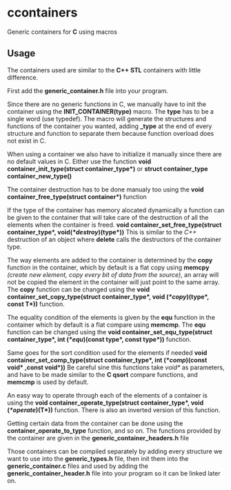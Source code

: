 # ccontainers
Generic containers for **C** using macros 

## Usage 
The containers used are similar to the **C++ STL** containers with little 
difference.

First add the **generic_container.h** file into your program.

Since there are no generic functions in C, we manually have to 
init the container using the **INIT_CONTAINER(type)** macro.
The **type** has to be a single word (use typedef).
The macro will generate the structures and functions of the
container you wanted, adding **_type** at the end of 
every structure and function to separate them because function
overload does not exist in C.

When using a container we also have to initialize it manually since
there are no default values in C. Either use the function
 __void container_init_type(struct container_type*)__ or 
**struct container_type container_new_type()**

The container destruction has to be done manualy too using the
__void container_free_type(struct container*)__ function

If the type of the container has memory alocated dynamically a
function can be given to the container that will take care of
the destruction of all the elements when the container is freed.
__void container_set_free_type(struct container_type*, void(_*destroy_)(type*))__
This is similar to the *C++* destruction of an object where **delete** calls
the destructors of the container type.

The way elements are added to the container is determined by the **copy**
function in the container, which by default is a flat copy using **memcpy** 
*(create new element, copy every bit of data from the source)*, 
an array will not be copied the element in the container 
will just point to the same array. 
The **copy** function can be changed using the
__void container_set_copy_type(struct container_type*, void (_*copy_)(type*, const T*))__
function.

The equality condition of the elements is given by the **equ** function in the 
container which by default is a flat compare using **memcmp**.
The **equ** function can be changed using the
__void container_set_equ_type(struct container_type*, int (_*equ_)(const type*, const type*))__
function.

Same goes for the sort condition used for the elements if needed
__void container_set_comp_type(struct container_type*, int (_*comp_)(const void* ,const void*))__
Be careful sine this functions take _void*_ as parameters, and have to be made
similar to the **C qsort** compare functions, and **memcmp** is used by default.

An easy way to operate through each of the elements of a container is using the
__void container_operate_type(struct container_type*, void (_*operate_)(T*))__
function. There is also an inverted version of this function.

Getting certain data from the container can be done using the
**container_operate_to_type** function, and so on.
The functions provided by the container are given in the 
**generic_container_headers.h** file

Those containers can be compiled separately by adding every structure we want to
use into the **generic_types.h** file, then init them into the 
**generic_container.c** files and used by adding the **generic_container_header.h**
file into your program so it can be linked later on.
